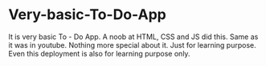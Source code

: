 # Very-basic-To-Do-App
It is very basic To - Do App. A noob at HTML, CSS and JS did this. Same as it was in youtube.
Nothing more special about it.
Just for learning purpose.
Even this deployment is also for learning purpose only.
